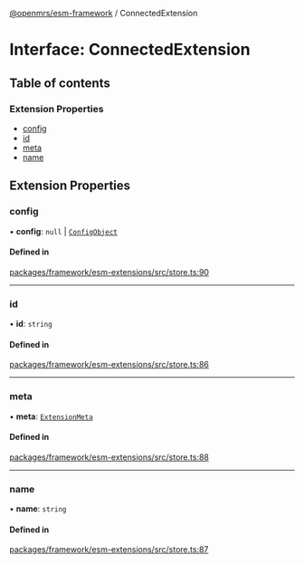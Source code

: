 [@openmrs/esm-framework](../API.md) / ConnectedExtension

# Interface: ConnectedExtension

## Table of contents

### Extension Properties

- [config](ConnectedExtension.md#config)
- [id](ConnectedExtension.md#id)
- [meta](ConnectedExtension.md#meta)
- [name](ConnectedExtension.md#name)

## Extension Properties

### config

• **config**: ``null`` \| [`ConfigObject`](ConfigObject.md)

#### Defined in

[packages/framework/esm-extensions/src/store.ts:90](https://github.com/openmrs/openmrs-esm-core/blob/main/packages/framework/esm-extensions/src/store.ts#L90)

___

### id

• **id**: `string`

#### Defined in

[packages/framework/esm-extensions/src/store.ts:86](https://github.com/openmrs/openmrs-esm-core/blob/main/packages/framework/esm-extensions/src/store.ts#L86)

___

### meta

• **meta**: [`ExtensionMeta`](ExtensionMeta.md)

#### Defined in

[packages/framework/esm-extensions/src/store.ts:88](https://github.com/openmrs/openmrs-esm-core/blob/main/packages/framework/esm-extensions/src/store.ts#L88)

___

### name

• **name**: `string`

#### Defined in

[packages/framework/esm-extensions/src/store.ts:87](https://github.com/openmrs/openmrs-esm-core/blob/main/packages/framework/esm-extensions/src/store.ts#L87)
